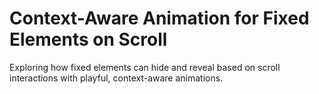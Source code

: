 # Context-Aware Animation for Fixed Elements on Scroll

Exploring how fixed elements can hide and reveal based on scroll interactions with playful, context-aware animations.